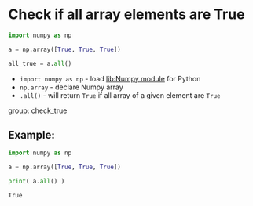 # Check if all array elements are True

```python
import numpy as np

a = np.array([True, True, True])

all_true = a.all()
```

- `import numpy as np` - load [lib:Numpy module](/python-numpy/how-to-install-python-numpy-lib) for Python
- `np.array` - declare Numpy array
- `.all()` - will return `True` if all array of a given element are `True`

group: check_true

## Example: 
```python
import numpy as np

a = np.array([True, True, True])

print( a.all() )
```
```
True

```


